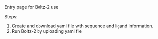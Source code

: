 Entry page for Boltz-2 use

Steps:
  1. Create and download yaml file with sequence and ligand information.
  2. Run Boltz-2 by uploading yaml file
